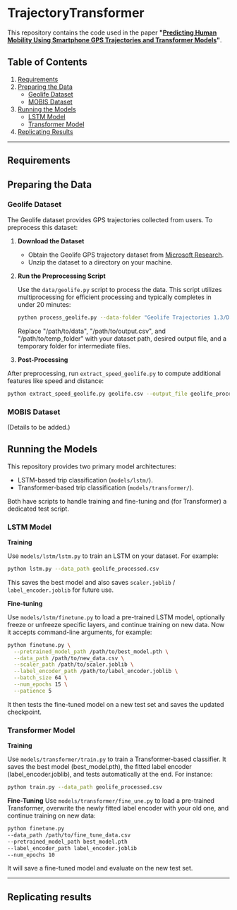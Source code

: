 # TrajectoryTransformer

This repository contains the code used in the paper **"[Predicting Human Mobility Using Smartphone GPS Trajectories and Transformer Models](#)"**. 

## Table of Contents

1. [Requirements](#requirements)
2. [Preparing the Data](#preparing-the-data)  
   - [Geolife Dataset](#geolife-dataset)  
   - [MOBIS Dataset](#mobis-dataset)  
3. [Running the Models](#running-the-models)  
   - [LSTM Model](#lstm-model)   
   - [Transformer Model](#transformer-model)  
4. [Replicating Results](#replicating-results)

---


## Requirements

## Preparing the Data

### Geolife Dataset

The Geolife dataset provides GPS trajectories collected from users. To preprocess this dataset:

1. **Download the Dataset**

   - Obtain the Geolife GPS trajectory dataset from [Microsoft Research](https://www.microsoft.com/en-us/research/publication/geolife-gps-trajectory-dataset-user-guide/).
   - Unzip the dataset to a directory on your machine.

2. **Run the Preprocessing Script**

   Use the `data/geolife.py` script to process the data. This script utilizes multiprocessing for efficient processing and typically completes in under 20 minutes:

   ```bash
   python process_geolife.py --data-folder "Geolife Trajectories 1.3/Data" --output-file "geolife.csv"
   ```
   
   Replace "/path/to/data", "/path/to/output.csv", and "/path/to/temp_folder" with your dataset path, desired output file, and a temporary folder for intermediate files. 

3. **Post-Processing** 

After preprocessing, run `extract_speed_geolife.py` to compute additional features like speed and distance:

```bash
python extract_speed_geolife.py geolife.csv --output_file geolife_processed.csv
``` 

### MOBIS Dataset

(Details to be added.)

## Running the Models
This repository provides two primary model architectures:

- LSTM-based trip classification (`models/lstm/`).
- Transformer-based trip classification (`models/transformer/`).

Both have scripts to handle training and fine-tuning and (for Transformer) a dedicated test script.

### LSTM Model

**Training**

Use `models/lstm/lstm.py` to train an LSTM on your dataset. For example:

```bash
python lstm.py --data_path geolife_processed.csv
```

This saves the best model and also saves `scaler.joblib` / `label_encoder.joblib` for future use.

**Fine-tuning**

Use `models/lstm/finetune.py` to load a pre-trained LSTM model, optionally freeze or unfreeze specific layers, and continue training on new data. Now it accepts command-line arguments, for example:

```bash
python finetune.py \
  --pretrained_model_path /path/to/best_model.pth \
  --data_path /path/to/new_data.csv \
  --scaler_path /path/to/scaler.joblib \
  --label_encoder_path /path/to/label_encoder.joblib \
  --batch_size 64 \
  --num_epochs 15 \
  --patience 5
```

It then tests the fine-tuned model on a new test set and saves the updated checkpoint.


### Transformer Model

**Training**

Use `models/transformer/train.py` to train a Transformer-based classifier. It saves the best model (best_model.pth), the fitted label encoder (label_encoder.joblib), and tests automatically at the end. For instance:

```bash
python train.py --data_path geolife_processed.csv
```

**Fine-Tuning**
Use `models/transformer/fine_une.py` to load a pre-trained Transformer, overwrite the newly fitted label encoder with your old one, and continue training on new data:

```bash
python finetune.py
--data_path /path/to/fine_tune_data.csv
--pretrained_model_path best_model.pth
--label_encoder_path label_encoder.joblib
--num_epochs 10
```

It will save a fine-tuned model and evaluate on the new test set.

---

## Replicating results
